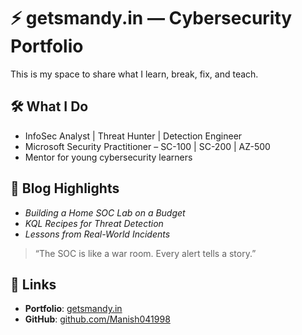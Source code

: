 # ⚡ getsmandy.in — Cybersecurity Portfolio

This is my space to share what I learn, break, fix, and teach.

## 🛠 What I Do
- InfoSec Analyst | Threat Hunter | Detection Engineer
- Microsoft Security Practitioner – SC-100 | SC-200 | AZ-500
- Mentor for young cybersecurity learners

## 🧠 Blog Highlights
- _Building a Home SOC Lab on a Budget_
- _KQL Recipes for Threat Detection_
- _Lessons from Real-World Incidents_
> “The SOC is like a war room. Every alert tells a story.”

## 🔗 Links
- **Portfolio**: [getsmandy.in](https://getsmandy.in)
- **GitHub**: [github.com/Manish041998](https://github.com/Manish041998)


